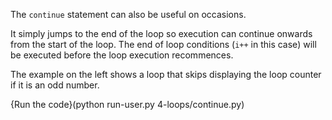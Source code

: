 The `continue` statement can also be useful on occasions. 

It simply jumps to the end of the loop so execution can continue onwards from the start of the loop. The end of loop conditions (`i++` in this case) will be executed before the loop execution recommences.

The example on the left shows a loop that skips displaying the loop counter if it is an odd number.

{Run the code}(python run-user.py 4-loops/continue.py)
